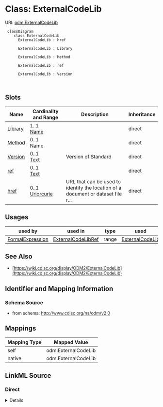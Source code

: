 # Class: ExternalCodeLib



URI: [odm:ExternalCodeLib](http://www.cdisc.org/ns/odm/v2.0/ExternalCodeLib)



```mermaid
 classDiagram
    class ExternalCodeLib
      ExternalCodeLib : href
        
      ExternalCodeLib : Library
        
      ExternalCodeLib : Method
        
      ExternalCodeLib : ref
        
      ExternalCodeLib : Version
        
      
```




<!-- no inheritance hierarchy -->


## Slots

| Name | Cardinality and Range | Description | Inheritance |
| ---  | --- | --- | --- |
| [Library](Library.md) | 1..1 <br/> [Name](Name.md) |  | direct |
| [Method](Method.md) | 0..1 <br/> [Name](Name.md) |  | direct |
| [Version](Version.md) | 0..1 <br/> [Text](Text.md) | Version of Standard | direct |
| [ref](ref.md) | 0..1 <br/> [Text](Text.md) |  | direct |
| [href](href.md) | 0..1 <br/> [Uriorcurie](Uriorcurie.md) | URL that can be used to identify the location of a document or dataset file r... | direct |





## Usages

| used by | used in | type | used |
| ---  | --- | --- | --- |
| [FormalExpression](FormalExpression.md) | [ExternalCodeLibRef](ExternalCodeLibRef.md) | range | [ExternalCodeLib](ExternalCodeLib.md) |






## See Also

* [https://wiki.cdisc.org/display/ODM2/ExternalCodeLib](https://wiki.cdisc.org/display/ODM2/ExternalCodeLib)

## Identifier and Mapping Information







### Schema Source


* from schema: http://www.cdisc.org/ns/odm/v2.0





## Mappings

| Mapping Type | Mapped Value |
| ---  | ---  |
| self | odm:ExternalCodeLib |
| native | odm:ExternalCodeLib |





## LinkML Source

<!-- TODO: investigate https://stackoverflow.com/questions/37606292/how-to-create-tabbed-code-blocks-in-mkdocs-or-sphinx -->

### Direct

<details>
```yaml
name: ExternalCodeLib
from_schema: http://www.cdisc.org/ns/odm/v2.0
see_also:
- https://wiki.cdisc.org/display/ODM2/ExternalCodeLib
slots:
- Library
- Method
- Version
- ref
- href
slot_usage:
  Library:
    name: Library
    domain_of:
    - ExternalCodeLib
    range: name
    required: true
  Method:
    name: Method
    domain_of:
    - ExternalCodeLib
    range: name
  Version:
    name: Version
    domain_of:
    - Standard
    - ExternalCodeLib
    range: text
  ref:
    name: ref
    domain_of:
    - ExternalCodeLib
    - Coding
    range: text
  href:
    name: href
    domain_of:
    - leaf
    - Include
    - ExternalCodeLib
    - Image
    - Coding
    range: uriorcurie
class_uri: odm:ExternalCodeLib

```
</details>

### Induced

<details>
```yaml
name: ExternalCodeLib
from_schema: http://www.cdisc.org/ns/odm/v2.0
see_also:
- https://wiki.cdisc.org/display/ODM2/ExternalCodeLib
slot_usage:
  Library:
    name: Library
    domain_of:
    - ExternalCodeLib
    range: name
    required: true
  Method:
    name: Method
    domain_of:
    - ExternalCodeLib
    range: name
  Version:
    name: Version
    domain_of:
    - Standard
    - ExternalCodeLib
    range: text
  ref:
    name: ref
    domain_of:
    - ExternalCodeLib
    - Coding
    range: text
  href:
    name: href
    domain_of:
    - leaf
    - Include
    - ExternalCodeLib
    - Image
    - Coding
    range: uriorcurie
attributes:
  Library:
    name: Library
    from_schema: http://www.cdisc.org/ns/odm/v2.0
    rank: 1000
    alias: Library
    owner: ExternalCodeLib
    domain_of:
    - ExternalCodeLib
    range: name
    required: true
  Method:
    name: Method
    from_schema: http://www.cdisc.org/ns/odm/v2.0
    rank: 1000
    alias: Method
    owner: ExternalCodeLib
    domain_of:
    - ExternalCodeLib
    range: name
  Version:
    name: Version
    description: Version of Standard.
    from_schema: http://www.cdisc.org/ns/odm/v2.0
    rank: 1000
    alias: Version
    owner: ExternalCodeLib
    domain_of:
    - Standard
    - ExternalCodeLib
    range: text
  ref:
    name: ref
    from_schema: http://www.cdisc.org/ns/odm/v2.0
    rank: 1000
    alias: ref
    owner: ExternalCodeLib
    domain_of:
    - ExternalCodeLib
    - Coding
    range: text
  href:
    name: href
    description: URL that can be used to identify the location of a document or dataset
      file relative to the folder containing the ODM file.
    from_schema: http://www.cdisc.org/ns/odm/v2.0
    rank: 1000
    alias: href
    owner: ExternalCodeLib
    domain_of:
    - leaf
    - Include
    - ExternalCodeLib
    - Image
    - Coding
    range: uriorcurie
class_uri: odm:ExternalCodeLib

```
</details>